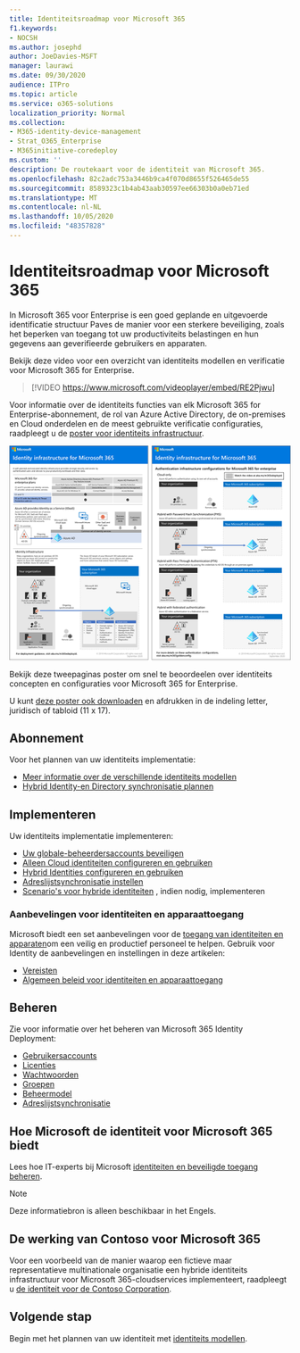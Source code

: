 ```yaml
---
title: Identiteitsroadmap voor Microsoft 365
f1.keywords:
- NOCSH
ms.author: josephd
author: JoeDavies-MSFT
manager: laurawi
ms.date: 09/30/2020
audience: ITPro
ms.topic: article
ms.service: o365-solutions
localization_priority: Normal
ms.collection:
- M365-identity-device-management
- Strat_O365_Enterprise
- M365initiative-coredeploy
ms.custom: ''
description: De routekaart voor de identiteit van Microsoft 365.
ms.openlocfilehash: 82c2adc753a3446b9ca4f070d8655f526465de55
ms.sourcegitcommit: 8589323c1b4ab43aab30597ee66303b0a0eb71ed
ms.translationtype: MT
ms.contentlocale: nl-NL
ms.lasthandoff: 10/05/2020
ms.locfileid: "48357828"
---
```

# <a name="identity-roadmap-for-microsoft-365"></a>Identiteitsroadmap voor Microsoft 365

In Microsoft 365 voor Enterprise is een goed geplande en uitgevoerde identificatie structuur Paves de manier voor een sterkere beveiliging, zoals het beperken van toegang tot uw productiviteits belastingen en hun gegevens aan geverifieerde gebruikers en apparaten.

Bekijk deze video voor een overzicht van identiteits modellen en verificatie voor Microsoft 365 for Enterprise.

<p> </p>

> [!VIDEO https://www.microsoft.com/videoplayer/embed/RE2Pjwu]

Voor informatie over de identiteits functies van elk Microsoft 365 for Enterprise-abonnement, de rol van Azure Active Directory, de on-premises en Cloud onderdelen en de meest gebruikte verificatie configuraties, raadpleegt u de [poster voor identiteits infrastructuur](../downloads/m365e-identity-infra.pdf).

[![De poster Identiteitsinfrastructuur](../downloads/m365e-identity-infra.png)](../downloads/m365e-identity-infra.pdf)

Bekijk deze tweepaginas poster om snel te beoordeelen over identiteits concepten en configuraties voor Microsoft 365 for Enterprise.

U kunt [deze poster ook downloaden](https://github.com/MicrosoftDocs/microsoft-365-docs/raw/public/microsoft-365/downloads/m365e-identity-infra.pdf) en afdrukken in de indeling letter, juridisch of tabloid (11 x 17).

## <a name="plan"></a>Abonnement

Voor het plannen van uw identiteits implementatie:

- [Meer informatie over de verschillende identiteits modellen](about-microsoft-365-identity.md)
- [Hybrid Identity-en Directory synchronisatie plannen](plan-for-directory-synchronization.md)

## <a name="deploy"></a>Implementeren

Uw identiteits implementatie implementeren:

- [Uw globale-beheerdersaccounts beveiligen](protect-your-global-administrator-accounts.md)
- [Alleen Cloud identiteiten configureren en gebruiken](cloud-only-identities.md)
- [Hybrid Identities configureren en gebruiken](prepare-for-directory-synchronization.md)
- [Adreslijstsynchronisatie instellen](set-up-directory-synchronization.md)
- [Scenario's voor hybride identiteiten](hybrid-solutions.md) , indien nodig, implementeren

### <a name="identity-and-device-access-recommendations"></a>Aanbevelingen voor identiteiten en apparaattoegang

Microsoft biedt een set aanbevelingen voor de [toegang van identiteiten en apparaten](microsoft-365-policies-configurations.md)om een veilig en productief personeel te helpen. Gebruik voor Identity de aanbevelingen en instellingen in deze artikelen:

- [Vereisten](identity-access-prerequisites.md)
- [Algemeen beleid voor identiteiten en apparaattoegang](identity-access-policies.md)

## <a name="manage"></a>Beheren

Zie voor informatie over het beheren van Microsoft 365 Identity Deployment:

- [Gebruikersaccounts](manage-microsoft-365-accounts.md)
- [Licenties](assign-licenses-to-user-accounts.md)
- [Wachtwoorden](manage-microsoft-365-passwords.md)
- [Groepen](manage-microsoft-365-groups.md)
- [Beheermodel](manage-microsoft-365-identity-governance.md)
- [Adreslijstsynchronisatie](view-directory-synchronization-status.md)

## <a name="how-microsoft-does-identity-for-microsoft-365"></a>Hoe Microsoft de identiteit voor Microsoft 365 biedt

Lees hoe IT-experts bij Microsoft [identiteiten en beveiligde toegang beheren](https://www.microsoft.com/en-us/itshowcase/managing-user-identities-and-secure-access-at-microsoft).

>[!Note]
>Deze informatiebron is alleen beschikbaar in het Engels.
>

## <a name="how-contoso-did-identity-for-microsoft-365"></a>De werking van Contoso voor Microsoft 365

Voor een voorbeeld van de manier waarop een fictieve maar representatieve multinationale organisatie een hybride identiteits infrastructuur voor Microsoft 365-cloudservices implementeert, raadpleegt u [de identiteit voor de Contoso Corporation](contoso-identity.md).

## <a name="next-step"></a>Volgende stap

Begin met het plannen van uw identiteit met [identiteits modellen](about-microsoft-365-identity.md).
